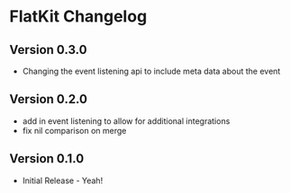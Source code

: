 # FlatKit Changelog
## Version 0.3.0

* Changing the event listening api to include meta data about the event

## Version 0.2.0

* add in event listening to allow for additional integrations
* fix nil comparison on merge

## Version 0.1.0

* Initial Release - Yeah!


